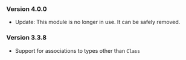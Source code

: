 ﻿### Version 4.0.0

- Update: This module is no longer in use. It can be safely removed.

### Version 3.3.8

- Support for associations to types other than `Class`